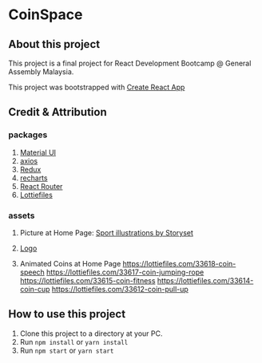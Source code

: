 # CoinSpace

## About this project

This project is a final project for React Development Bootcamp @ General Assembly Malaysia.

This project was bootstrapped with [Create React App](https://github.com/facebook/create-react-app)

## Credit & Attribution

### packages

1. [Material UI](https://mui.com/)
2. [axios](https://axios-http.com/docs/intro)
3. [Redux](https://redux.js.org/)
4. [recharts](https://recharts.org/en-US/)
5. [React Router](https://reactrouter.com/en/main)
6. [Lottiefiles](https://github.com/LottieFiles/lottie-react)

### assets

1. Picture at Home Page:
   <a href="https://storyset.com/sport">Sport illustrations by Storyset</a>

2. [Logo](https://lottiefiles.com/65593-bit-coin-spin)

3. Animated Coins at Home Page
   https://lottiefiles.com/33618-coin-speech
   https://lottiefiles.com/33617-coin-jumping-rope
   https://lottiefiles.com/33615-coin-fitness
   https://lottiefiles.com/33614-coin-cup
   https://lottiefiles.com/33612-coin-pull-up

## How to use this project

1. Clone this project to a directory at your PC.
2. Run `npm install` or `yarn install`
3. Run `npm start` or `yarn start`

<!-- <a href="https://storyset.com/nature">Nature illustrations by Storyset</a> -->
<!-- <a href="https://storyset.com/people">People illustrations by Storyset</a> -->

<!-- # Getting Started with Create React App

This project was bootstrapped with [Create React App](https://github.com/facebook/create-react-app).

## Available Scripts

In the project directory, you can run:

### `npm start`

Runs the app in the development mode.\
Open [http://localhost:3000](http://localhost:3000) to view it in your browser.

The page will reload when you make changes.\
You may also see any lint errors in the console.

### `npm test`

Launches the test runner in the interactive watch mode.\
See the section about [running tests](https://facebook.github.io/create-react-app/docs/running-tests) for more information.

### `npm run build`

Builds the app for production to the `build` folder.\
It correctly bundles React in production mode and optimizes the build for the best performance.

The build is minified and the filenames include the hashes.\
Your app is ready to be deployed!

See the section about [deployment](https://facebook.github.io/create-react-app/docs/deployment) for more information.

### `npm run eject`

**Note: this is a one-way operation. Once you `eject`, you can't go back!**

If you aren't satisfied with the build tool and configuration choices, you can `eject` at any time. This command will remove the single build dependency from your project.

Instead, it will copy all the configuration files and the transitive dependencies (webpack, Babel, ESLint, etc) right into your project so you have full control over them. All of the commands except `eject` will still work, but they will point to the copied scripts so you can tweak them. At this point you're on your own.

You don't have to ever use `eject`. The curated feature set is suitable for small and middle deployments, and you shouldn't feel obligated to use this feature. However we understand that this tool wouldn't be useful if you couldn't customize it when you are ready for it.

## Learn More

You can learn more in the [Create React App documentation](https://facebook.github.io/create-react-app/docs/getting-started).

To learn React, check out the [React documentation](https://reactjs.org/).

### Code Splitting

This section has moved here: [https://facebook.github.io/create-react-app/docs/code-splitting](https://facebook.github.io/create-react-app/docs/code-splitting)

### Analyzing the Bundle Size

This section has moved here: [https://facebook.github.io/create-react-app/docs/analyzing-the-bundle-size](https://facebook.github.io/create-react-app/docs/analyzing-the-bundle-size)

### Making a Progressive Web App

This section has moved here: [https://facebook.github.io/create-react-app/docs/making-a-progressive-web-app](https://facebook.github.io/create-react-app/docs/making-a-progressive-web-app)

### Advanced Configuration

This section has moved here: [https://facebook.github.io/create-react-app/docs/advanced-configuration](https://facebook.github.io/create-react-app/docs/advanced-configuration)

### Deployment

This section has moved here: [https://facebook.github.io/create-react-app/docs/deployment](https://facebook.github.io/create-react-app/docs/deployment)

### `npm run build` fails to minify

This section has moved here: [https://facebook.github.io/create-react-app/docs/troubleshooting#npm-run-build-fails-to-minify](https://facebook.github.io/create-react-app/docs/troubleshooting#npm-run-build-fails-to-minify) -->
